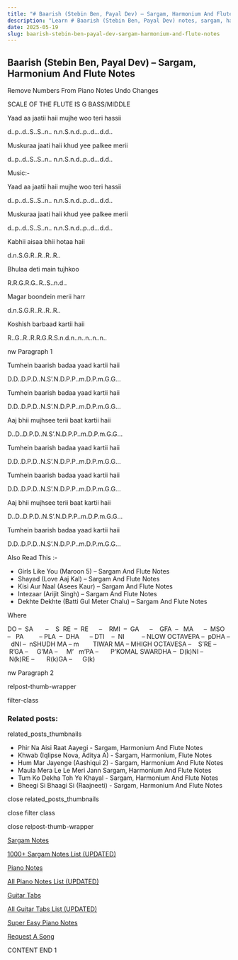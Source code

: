 ```yaml
---
title: "# Baarish (Stebin Ben, Payal Dev) – Sargam, Harmonium And Flute Notes"
description: "Learn # Baarish (Stebin Ben, Payal Dev) notes, sargam, harmonium notations and flute notes. Easy step-by-step tutorial for beginners."
date: 2025-05-19
slug: baarish-stebin-ben-payal-dev-sargam-harmonium-and-flute-notes
---
```


## Baarish (Stebin Ben, Payal Dev) – Sargam, Harmonium And Flute Notes

Remove Numbers From Piano Notes
Undo Changes

SCALE OF THE FLUTE IS G BASS/MIDDLE

Yaad aa jaatii haii mujhe woo teri hassii

d..p..d..S..S..n.. n.n.S.n.d..p..d…d.d..

Muskuraa jaati haii khud yee palkee merii

d..p..d..S..S..n.. n.n.S.n.d..p..d…d.d..

Music:-

Yaad aa jaatii haii mujhe woo teri hassii

d..p..d..S..S..n.. n.n.S.n.d..p..d…d.d..

Muskuraa jaati haii khud yee palkee merii

d..p..d..S..S..n.. n.n.S.n.d..p..d…d.d..

Kabhii aisaa bhii hotaa haii

d.n.S.G.R..R..R..R..

Bhulaa deti main tujhkoo

R.R.G.R.G..R..S..n.d..

Magar boondein merii harr

d.n.S.G.R..R..R..R..

Koshish barbaad kartii haii

R..G..R..R.R.G.R.S.n.d.n..n..n..n..n..

nw Paragraph 1

Tumhein baarish badaa yaad kartii haii

D.D..D.P.D..N.S’.N.D.P.P..m.D.P.m.G.G…

Tumhein baarish badaa yaad kartii haii

D.D..D.P.D..N.S’.N.D.P.P..m.D.P.m.G.G…

Aaj bhii mujhsee terii baat kartii haii

D..D..D.P.D..N.S’.N.D.P.P..m.D.P.m.G.G…

Tumhein baarish badaa yaad kartii haii

D.D..D.P.D..N.S’.N.D.P.P..m.D.P.m.G.G…

Tumhein baarish badaa yaad kartii haii

D.D..D.P.D..N.S’.N.D.P.P..m.D.P.m.G.G…

Aaj bhii mujhsee terii baat kartii haii

D..D..D.P.D..N.S’.N.D.P.P..m.D.P.m.G.G…

Tumhein baarish badaa yaad kartii haii

D.D..D.P.D..N.S’.N.D.P.P..m.D.P.m.G.G…

Also Read This :-

* Girls Like You (Maroon 5) – Sargam And Flute Notes
* Shayad (Love Aaj Kal) – Sargam And Flute Notes
* Kisi Aur Naal (Asees Kaur) – Sargam And Flute Notes
* Intezaar (Arijit Singh) – Sargam And Flute Notes
* Dekhte Dekhte (Batti Gul Meter Chalu) – Sargam And Flute Notes

Where

DO –  SA       –    S  RE  –  RE      –    RMI  –  GA      –    GFA  –   MA      –  MSO  –   PA         – PLA  –  DHA      – DTI    –  NI          – NLOW OCTAVEPA –  pDHA –  dNI –  nSHUDH MA – m        TIWAR MA – MHIGH OCTAVESA –    S’RE –     R’GA –     G’MA –     M’   m’PA –       P’KOMAL SWARDHA –  D(k)NI –       N(k)RE –       R(k)GA –      G(k)

nw Paragraph 2

relpost-thumb-wrapper

filter-class

### Related posts:

related_posts_thumbnails

* Phir Na Aisi Raat Aayegi - Sargam, Harmonium And Flute Notes
* Khwab (Iqlipse Nova, Aditya A) - Sargam, Harmonium, Flute Notes
* Hum Mar Jayenge (Aashiqui 2) - Sargam, Harmonium And Flute Notes
* Maula Mera Le Le Meri Jann Sargam, Harmonium And Flute Notes
* Tum Ko Dekha Toh Ye Khayal - Sargam, Harmonium And Flute Notes
* Bheegi Si Bhaagi Si (Raajneeti) - Sargam, Harmonium And Flute Notes

close related_posts_thumbnails

close filter class

close relpost-thumb-wrapper

[Sargam Notes](/sargam-notes.html)

[1000+ Sargam Notes List (UPDATED)](/all-songs-list-sargam-notes.html)

[Piano Notes](/piano-notes.html)

[All Piano Notes List (UPDATED)](/all-songs-list-piano-notes.html)

[Guitar Tabs](/guitar-tabs.html)

[All Guitar Tabs List (UPDATED)](/all-songs-list-guitar-tabs.html)

[Super Easy Piano Notes](https://studywall.in/)

[Request A Song](/request-a-song.html)

CONTENT END 1


